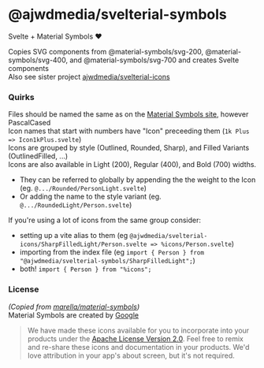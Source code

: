 # @ajwdmedia/svelterial-symbols

Svelte + Material Symbols ❤️  

Copies SVG components from @material-symbols/svg-200, @material-symbols/svg-400, and @material-symbols/svg-700 and creates Svelte components  
Also see sister project [ajwdmedia/svelterial-icons](https://github.com/ajwdmedia/svelterial-icons)

### Quirks
Files should be named the same as on the [Material Symbols site](https://fonts.google.com/icons?icon.set=Material+Symbols), however PascalCased  
Icon names that start with numbers have "Icon" preceeding them (`1k Plus => Icon1kPlus.svelte`)  
Icons are grouped by style (Outlined, Rounded, Sharp), and Filled Variants (OutlinedFilled, ...)  
Icons are also available in Light (200), Regular (400), and Bold (700) widths.  
 - They can be referred to globally by appending the the weight to the Icon (eg. `@.../Rounded/PersonLight.svelte`)
 - Or adding the name to the style variant (eg. `@.../RoundedLight/Person.svelte`)
   
 If you're using a lot of icons from the same group consider:
  - setting up a vite alias to them (eg `@ajwdmedia/svelterial-icons/SharpFilledLight/Person.svelte => %icons/Person.svelte`)  
  - importing from the index file (eg `import { Person } from "@ajwdmedia/svelterial-symbols/SharpFilledLight";`)  
  - both! `import { Person } from "%icons";`

### License
*(Copied from [marella/material-symbols](https://github.com/marella/material-symbols))*   
Material Symbols are created by [Google](https://github.com/google/material-design-icons#license)
>We have made these icons available for you to incorporate into your products under the [Apache License Version 2.0](https://github.com/marella/material-symbols/blob/main/svg/400/LICENSE). Feel free to remix and re-share these icons and documentation in your products. We'd love attribution in your app's about screen, but it's not required.

